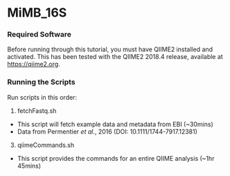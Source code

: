 # MiMB_16S

### Required Software

Before running through this tutorial, you must have QIIME2 installed and activated. This has been tested with the QIIME2 2018.4 release, available at https://qiime2.org.

### Running the Scripts

Run scripts in this order:

1. fetchFastq.sh
  * This script will fetch example data and metadata from EBI (~30mins)
  * Data from Permentier *et al.*, 2016 (DOI: 10.1111/1744-7917.12381)
3. qiimeCommands.sh
  * This script provides the commands for an entire QIIME analysis (~1hr 45mins)
